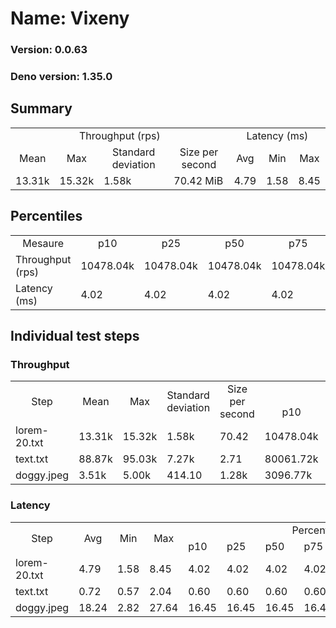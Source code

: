 # Name: Vixeny 
  
  ### Version: 0.0.63
  ### Deno version: 1.35.0

## Summary
<table>
<tr>
    <td align="center" colspan="4">Throughput (rps)</td>
    <td align="center" colspan="3">Latency (ms)</td>
</tr>
<tr>
    <td align="center">Mean</td>
    <td align="center">Max</td>
    <td align="center">Standard deviation</td>
    <td align="center">Size per second</td>
    <td align="center">Avg</td>
    <td align="center">Min</td>
    <td align="center">Max</td>
</tr>
<tr>
    <td>13.31k</td>
    <td>15.32k</td>
    <td>1.58k</td>
    <td>70.42 MiB</td>
    <td>4.79</td>
    <td>1.58</td>
    <td>8.45</td>
</tr>
</table>

## Percentiles

<table>
<tr>
  <td align="center">Mesaure</td>
  <td align="center">p10</td>
  <td align="center">p25</td>
  <td align="center">p50</td>
  <td align="center">p75</td>
  <td align="center">p90</td>
  <td align="center">p95</td>
  <td align="center">p99</td>
</tr>
<tr>
  <td>Throughput (rps)</td>
  <td>10478.04k</td>
  <td>10478.04k</td>
  <td>10478.04k</td>
  <td>10478.04k</td>
  <td>14675.17k</td>
  <td>15207.89k</td>
  <td>15324.96k</td>
</tr>
<tr>
  <td>Latency (ms)</td>
  <td>4.02</td>
  <td>4.02</td>
  <td>4.02</td>
  <td>4.02</td>
  <td>5.74</td>
  <td>6.92</td>
  <td>7.74</td>
</tr>
</table>

## Individual test steps

### Throughput

<table>
<tr>
  <td align="center" rowspan="2">Step</td>
  <td align="center" rowspan="2">Mean</td>
  <td align="center" rowspan="2">Max</td>
  <td align="center" rowspan="2">Standard deviation</td>
  <td align="center" rowspan="2">Size per second</td>
  <td align="center" colspan="7">Percentiles</td>
</tr>
<tr>
  <!-- still Step -->
  <!-- still Mean -->
  <!-- still Max -->
  <!-- still Standard deviation -->
  <!-- still Size per second -->
  <td align="center">p10</td>
  <td align="center">p25</td>
  <td align="center">p50</td>
  <td align="center">p75</td>
  <td align="center">p90</td>
  <td align="center">p95</td>
  <td align="center">p99</td>
</tr>
<tr>
  <td>lorem-20.txt</td>
  <td>13.31k</td>
  <td>15.32k</td>
  <td>1.58k</td>
  <td>70.42</td>
  <td>10478.04k</td>
  <td>10478.04k</td>
  <td>10478.04k</td>
  <td>10478.04k</td>
  <td>14675.17k</td>
  <td>15207.89k</td>
  <td>15324.96k</td>
</tr><tr>
  <td>text.txt</td>
  <td>88.87k</td>
  <td>95.03k</td>
  <td>7.27k</td>
  <td>2.71</td>
  <td>80061.72k</td>
  <td>80061.72k</td>
  <td>80061.72k</td>
  <td>80061.72k</td>
  <td>94495.66k</td>
  <td>95033.43k</td>
  <td>95033.43k</td>
</tr><tr>
  <td>doggy.jpeg</td>
  <td>3.51k</td>
  <td>5.00k</td>
  <td>414.10</td>
  <td>1.28k</td>
  <td>3096.77k</td>
  <td>3096.77k</td>
  <td>3096.77k</td>
  <td>3096.77k</td>
  <td>4070.58k</td>
  <td>4285.64k</td>
  <td>4626.14k</td>
</tr></table>

### Latency

<table>
<tr>
  <td align="center" rowspan="2">Step</td>
  <td align="center" rowspan="2">Avg</td>
  <td align="center" rowspan="2">Min</td>
  <td align="center" rowspan="2">Max</td>
  <td align="center" colspan="7">Percentiles</td>
</tr>
<tr>
  <!-- still Avg -->
  <!-- still Min -->
  <!-- still Max -->
  <td>p10</td>
  <td>p25</td>
  <td>p50</td>
  <td>p75</td>
  <td>p90</td>
  <td>p95</td>
  <td>p99</td>
</tr>
<tr>
  <td>lorem-20.txt</td>
  <td>4.79</td>
  <td>1.58</td>
  <td>8.45</td>
  <td>4.02</td>
  <td>4.02</td>
  <td>4.02</td>
  <td>4.02</td>
  <td>5.74</td>
  <td>6.92</td>
  <td>7.74</td>
</tr><tr>
  <td>text.txt</td>
  <td>0.72</td>
  <td>0.57</td>
  <td>2.04</td>
  <td>0.60</td>
  <td>0.60</td>
  <td>0.60</td>
  <td>0.60</td>
  <td>0.89</td>
  <td>0.99</td>
  <td>1.26</td>
</tr><tr>
  <td>doggy.jpeg</td>
  <td>18.24</td>
  <td>2.82</td>
  <td>27.64</td>
  <td>16.45</td>
  <td>16.45</td>
  <td>16.45</td>
  <td>16.45</td>
  <td>20.40</td>
  <td>20.87</td>
  <td>21.51</td>
</tr></table>